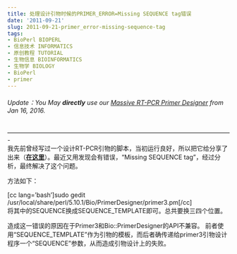 ```yaml
---
title: 处理设计引物时候的PRIMER_ERROR=Missing SEQUENCE tag错误
date: '2011-09-21'
slug: 2011-09-21-primer_error-missing-sequence-tag
tags:
- BioPerl BIOPERL
- 信息技术 INFORMATICS
- 原创教程 TUTORIAL
- 生物信息 BIOINFORMATICS
- 生物学 BIOLOGY
- BioPerl
- primer
---
```



###### Update：You May **directly** use our [Massive RT-PCR Primer Designer](http://tools.bio-spring.top/rtprimers.cgi) from Jan 16, 2016.

————————————————————————————————————-  
我先前曾经写过一个设计RT-PCR引物的脚本，当初运行良好，所以把它给分享了出来（**[在这里](http://bio-spring.top/?p=44)**）。最近又用发现会有错误，“Missing
SEQUENCE tag”，经过分析，最终解决了这个问题。

方法如下：

\[cc lang=’bash’\]sudo gedit
/usr/local/share/perl/5.10.1/Bio/PrimerDesigner/primer3.pm\[/cc\]  
将其中的SEQUENCE换成SEQUENCE\_TEMPLATE即可。总共要换三四个位置。

造成这一错误的原因在于Primer3和Bio::PrimerDesigner的API不兼容。
前者使用“SEQUENCE\_TEMPLATE”作为引物的模板，而后者确传递给primer3引物设计程序一个“SEQUENCE”参数，从而造成引物设计上的失败。
